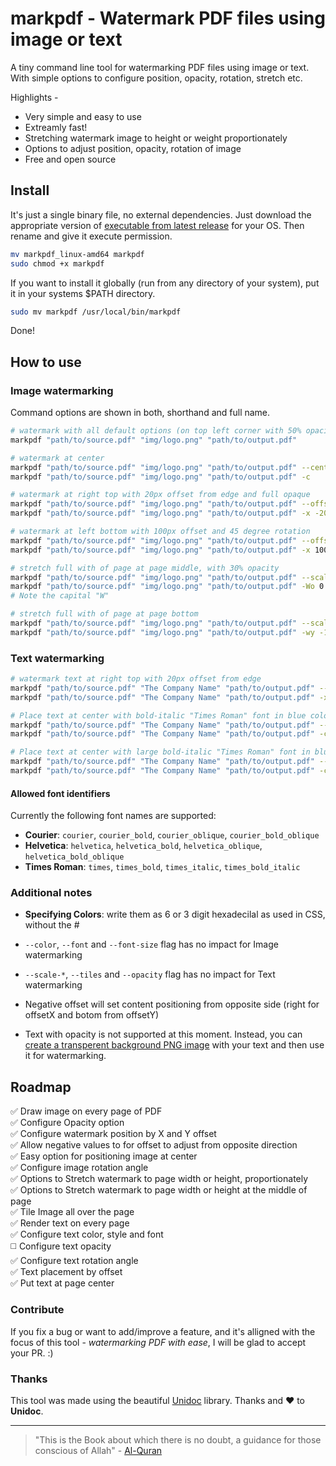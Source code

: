 # markpdf - Watermark PDF files using image or text

A tiny command line tool for watermarking PDF files using image or text. 
With simple options to configure position, opacity, rotation, stretch etc.

Highlights -

- Very simple and easy to use 
- Extreamly fast!
- Stretching watermark image to height or weight proportionately 
- Options to adjust position, opacity, rotation of image
- Free and open source

## Install

It's just a single binary file, no external dependencies. 
Just download the appropriate version of [executable from latest release](https://github.com/ajaxray/markpdf/releases) for your OS. Then rename and give it execute permission.
```bash
mv markpdf_linux-amd64 markpdf  
sudo chmod +x markpdf
```

If you want to install it globally (run from any directory of your system), put it in your systems $PATH directory.
```bash
sudo mv markpdf /usr/local/bin/markpdf
```
Done! 

## How to use

### Image watermarking

Command options are shown in both, shorthand and full name.

```bash
# watermark with all default options (on top left corner with 50% opacity)
markpdf "path/to/source.pdf" "img/logo.png" "path/to/output.pdf"

# watermark at center
markpdf "path/to/source.pdf" "img/logo.png" "path/to/output.pdf" --center
markpdf "path/to/source.pdf" "img/logo.png" "path/to/output.pdf" -c

# watermark at right top with 20px offset from edge and full opaque
markpdf "path/to/source.pdf" "img/logo.png" "path/to/output.pdf" --offset-x=-20 --offset-y=20 --opacity=1.0
markpdf "path/to/source.pdf" "img/logo.png" "path/to/output.pdf" -x -20 -y 20 -o 1.0

# watermark at left bottom with 100px offset and 45 degree rotation
markpdf "path/to/source.pdf" "img/logo.png" "path/to/output.pdf" --offset-x=100 --offset-y=-100 --angle=45
markpdf "path/to/source.pdf" "img/logo.png" "path/to/output.pdf" -x 100 -y -100 -a 45

# stretch full with of page at page middle, with 30% opacity
markpdf "path/to/source.pdf" "img/logo.png" "path/to/output.pdf" --scale-width-center --opacity=0.3
markpdf "path/to/source.pdf" "img/logo.png" "path/to/output.pdf" -Wo 0.3
# Note the capital "W" 

# stretch full with of page at page bottom
markpdf "path/to/source.pdf" "img/logo.png" "path/to/output.pdf" --scale-width --offset-y=-10
markpdf "path/to/source.pdf" "img/logo.png" "path/to/output.pdf" -wy -10
```

### Text watermarking

```bash
# watermark text at right top with 20px offset from edge
markpdf "path/to/source.pdf" "The Company Name" "path/to/output.pdf" --offset-x=-20 --offset-y=20
markpdf "path/to/source.pdf" "The Company Name" "path/to/output.pdf" -x -20 -y 20

# Place text at center with bold-italic "Times Roman" font in blue color
markpdf "path/to/source.pdf" "The Company Name" "path/to/output.pdf" --center --font=times_bold_italic --color=0000FF
markpdf "path/to/source.pdf" "The Company Name" "path/to/output.pdf" -cf times_bold_italic -l 0000FF

# Place text at center with large bold-italic "Times Roman" font in blue color
markpdf "path/to/source.pdf" "The Company Name" "path/to/output.pdf" --center --font=times_bold_italic --font-size=24.0 --color=0000FF
markpdf "path/to/source.pdf" "The Company Name" "path/to/output.pdf" -cf times_bold_italic -s 24.0 -l 0000FF
```


#### Allowed font identifiers 

Currently the following font names are supported:
- **Courier**:	`courier`, `courier_bold`, `courier_oblique`, `courier_bold_oblique`
- **Helvetica**:	`helvetica`, `helvetica_bold`, `helvetica_oblique`, `helvetica_bold_oblique`
- **Times Roman**:	`times`, `times_bold`, `times_italic`, `times_bold_italic`

### Additional notes

- **Specifying Colors**: write them as 6 or 3 digit hexadecilal as used in CSS, without the #

- `--color`, `--font` and `--font-size` flag has no impact for Image watermarking
- `--scale-*`, `--tiles` and `--opacity` flag has no impact for Text watermarking
- Negative offset will set content positioning from opposite side (right for offsetX and botom from offsetY)
- Text with opacity is not supported at this moment. Instead, you can [create a transperent background PNG image](http://www.picturetopeople.org/text_generator/others/transparent/transparent-text-generator.html) with your text and then use it for watermarking.

## Roadmap

✅ Draw image on every page of PDF  
✅ Configure Opacity option  
✅ Configure watermark position by X and Y offset  
✅ Allow negative values to for offset to adjust from opposite direction  
✅️ Easy option for positioning image at center  
✅ Configure image rotation angle  
✅ Options to Stretch watermark to page width or height, proportionately  
✅ Options to Stretch watermark to page width or height at the middle of page  
✅ Tile Image all over the page  
✅ Render text on every page  
✅ Configure text color, style and font  
◻️ Configure text opacity  
✅ Configure text rotation angle  
✅ Text placement by offset  
✅ Put text at page center  

### Contribute

If you fix a bug or want to add/improve a feature, 
and it's alligned with the focus of this tool - _watermarking PDF with ease_, 
I will be glad to accept your PR. :) 

### Thanks

This tool was made using the beautiful [Unidoc](https://unidoc.io/) library. Thanks and ❤️ to **Unidoc**.

---
> "This is the Book about which there is no doubt, a guidance for those conscious of Allah" - [Al-Quran](http://quran.com)


